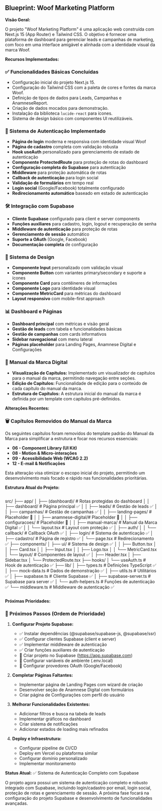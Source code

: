## Blueprint: Woof Marketing Platform

**Visão Geral:**

O projeto "Woof Marketing Platform" é uma aplicação web construída com Next.js 15 (App Router) e Tailwind CSS. O objetivo é fornecer uma plataforma de dashboard para gerenciar leads e campanhas de marketing, com foco em uma interface amigável e alinhada com a identidade visual da marca Woof.

**Recursos Implementados:**

### ✅ Funcionalidades Básicas Concluídas
*   Configuração inicial do projeto Next.js 15.
*   Configuração do Tailwind CSS com a paleta de cores e fontes da marca Woof.
*   Definição de tipos de dados para Leads, Campanhas e AnamneseReport.
*   Criação de dados mocados para demonstração.
*   Instalação da biblioteca `lucide-react` para ícones.
*   Sistema de design básico com componentes UI reutilizáveis.

### 🔐 Sistema de Autenticação Implementado
*   **Página de login** moderna e responsiva com identidade visual Woof
*   **Página de cadastro** completa com validação robusta
*   **Hook useAuth** personalizado para gerenciamento de estado de autenticação
*   **Componente ProtectedRoute** para proteção de rotas do dashboard
*   **Configuração completa do Supabase** para autenticação
*   **Middleware** para proteção automática de rotas
*   **Callback de autenticação** para login social
*   **Validação de formulários** em tempo real
*   **Login social** (Google/Facebook) totalmente configurado
*   **Redirecionamento automático** baseado em estado de autenticação

### 🛠️ Integração com Supabase
*   **Cliente Supabase** configurado para client e server components
*   **Funções auxiliares** para cadastro, login, logout e recuperação de senha
*   **Middleware de autenticação** para proteção de rotas
*   **Gerenciamento de sessão** automático
*   **Suporte a OAuth** (Google, Facebook)
*   **Documentação completa** de configuração

### 🎨 Sistema de Design
*   **Componente Input** personalizado com validação visual
*   **Componente Button** com variantes primary/secondary e suporte a ícones
*   **Componente Card** para contêineres de informações
*   **Componente Logo** para identidade visual
*   **Componente MetricCard** para métricas do dashboard
*   **Layout responsivo** com mobile-first approach

### 📊 Dashboard e Páginas
*   **Dashboard principal** com métricas e visão geral
*   **Gestão de leads** com tabela e funcionalidades básicas
*   **Gestão de campanhas** com cards informativos
*   **Sidebar navegacional** com menu lateral
*   **Páginas placeholder** para Landing Pages, Anamnese Digital e Configurações

### 📝 Manual da Marca Digital
*   **Visualização de Capítulos:** Implementado um visualizador de capítulos para o manual da marca, permitindo navegação entre seções.
*   **Edição de Capítulos:** Funcionalidade de edição para o conteúdo de cada capítulo do manual da marca.
*   **Estrutura de Capítulos:** A estrutura inicial do manual da marca é definida por um template com capítulos pré-definidos.

**Alterações Recentes:**

### 🗑️ Capítulos Removidos do Manual da Marca
Os seguintes capítulos foram removidos do template padrão do Manual da Marca para simplificar a estrutura e focar nos recursos essenciais:
*   **06 - Component Library (UI Kit)**
*   **08 - Motion & Micro-interações**
*   **09 - Acessibilidade Web (WCAG 2.2)**
*   **12 - E-mail & Notificações**

Esta alteração visa otimizar o escopo inicial do projeto, permitindo um desenvolvimento mais focado e rápido nas funcionalidades prioritárias.

**Estrutura Atual do Projeto:**

```
```
src/
├── app/
│   ├── (dashboard)/          # Rotas protegidas do dashboard
│   │   ├── dashboard/        # Página principal ✅
│   │   ├── leads/           # Gestão de leads ✅
│   │   ├── campanhas/       # Gestão de campanhas ✅
│   │   ├── landing-pages/   # Placeholder 🔄
│   │   ├── anamnese-digital/# Placeholder 🔄
│   │   ├── configuracoes/   # Placeholder 🔄
│   │   ├── manual-marca/    # Manual da Marca Digital ✅
│   │   └── layout.tsx       # Layout com proteção ✅
│   ├── auth/
│   │   └── callback/        # Callback OAuth ✅
│   ├── login/               # Sistema de autenticação ✅
│   ├── cadastro/            # Página de registro ✅
│   └── page.tsx             # Redirecionamento ✅
├── components/
│   ├── ui/                  # Sistema de design ✅
│   │   ├── Button.tsx
│   │   ├── Card.tsx
│   │   ├── Input.tsx
│   │   ├── Logo.tsx
│   │   └── MetricCard.tsx
│   └── layout/              # Componentes de layout ✅
│       ├── Header.tsx
│       ├── Sidebar.tsx
│       └── ProtectedRoute.tsx
├── hooks/
│   └── useAuth.ts           # Hook de autenticação ✅
├── lib/
│   ├── types.ts             # Definições TypeScript ✅
│   ├── mock-data.ts         # Dados de demonstração ✅
│   ├── utils.ts             # Utilitários ✅
│   ├── supabase.ts          # Cliente Supabase ✅
│   ├── supabase-server.ts   # Supabase para server ✅
│   └── auth-helpers.ts      # Funções de autenticação ✅
└── middleware.ts            # Middleware de autenticação ✅
```
```

**Próximas Prioridades:**

### 🚀 Próximos Passos (Ordem de Prioridade)
1.  **Configurar Projeto Supabase:**
    *   ✅ Instalar dependências (@supabase/supabase-js, @supabase/ssr)
    *   ✅ Configurar clientes Supabase (client e server)
    *   ✅ Implementar middleware de autenticação
    *   ✅ Criar funções auxiliares de autenticação
    *   🔄 Criar projeto no Supabase (https://app.supabase.com)
    *   🔄 Configurar variáveis de ambiente (.env.local)
    *   🔄 Configurar provedores OAuth (Google/Facebook)

2.  **Completar Páginas Faltantes:**
    *   Implementar página de Landing Pages com wizard de criação
    *   Desenvolver seção de Anamnese Digital com formulários
    *   Criar página de Configurações com perfil do usuário

3.  **Melhorar Funcionalidades Existentes:**
    *   Adicionar filtros e busca na tabela de leads
    *   Implementar gráficos no dashboard
    *   Criar sistema de notificações
    *   Adicionar estados de loading mais refinados

4.  **Deploy e Infraestrutura:**
    *   Configurar pipeline de CI/CD
    *   Deploy em Vercel ou plataforma similar
    *   Configurar domínio personalizado
    *   Implementar monitoramento

**Status Atual:** ✅ Sistema de Autenticação Completo com Supabase

O projeto agora possui um sistema de autenticação completo e robusto integrado com Supabase, incluindo login/cadastro por email, login social, proteção de rotas e gerenciamento de sessão. A próxima fase focará na configuração do projeto Supabase e desenvolvimento de funcionalidades avançadas.